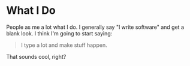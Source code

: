 # What I Do

People as me a lot what I do. I generally say "I write software" and get a blank look. I think I'm going to start saying:

> I type a lot and make stuff happen.

That sounds cool, right?
